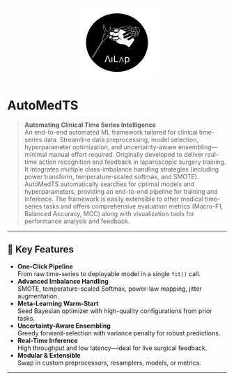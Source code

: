 
<p align="center">
  <img src="https://raw.githubusercontent.com/baobingzhang/AutoMedTS/main/ailap_logo.png" alt="AiLap Logo" width="180"/>
</p>




# AutoMedTS

> **Automating Clinical Time Series Intelligence**  
> An end-to-end automated ML framework tailored for clinical time-series data. Streamline data preprocessing, model selection, hyperparameter optimization, and uncertainty-aware ensembling—minimal manual effort required. Originally developed to deliver real-time action recognition and feedback
in laparoscopic surgery training. It integrates multiple class-imbalance handling strategies (including power transform, temperature-scaled softmax, and SMOTE). AutoMedTS automatically searches for optimal models and hyperparameters, providing an end-to-end pipeline for training and inference. The framework is easily extensible to other medical time-series tasks and offers comprehensive evaluation metrics (Macro-F1, Balanced Accuracy, MCC) along with visualization tools for performance analysis and feedback.

---

## 🚀 Key Features

- **One-Click Pipeline**  
  From raw time-series to deployable model in a single `fit()` call.
- **Advanced Imbalance Handling**  
  SMOTE, temperature-scaled Softmax, power-law mapping, jitter augmentation.
- **Meta-Learning Warm-Start**  
  Seed Bayesian optimizer with high-quality configurations from prior tasks.
- **Uncertainty-Aware Ensembling**  
  Greedy forward-selection with variance penalty for robust predictions.
- **Real-Time Inference**  
  High throughput and low latency—ideal for live surgical feedback.
- **Modular & Extensible**  
  Swap in custom preprocessors, resamplers, models, or metrics.

---










